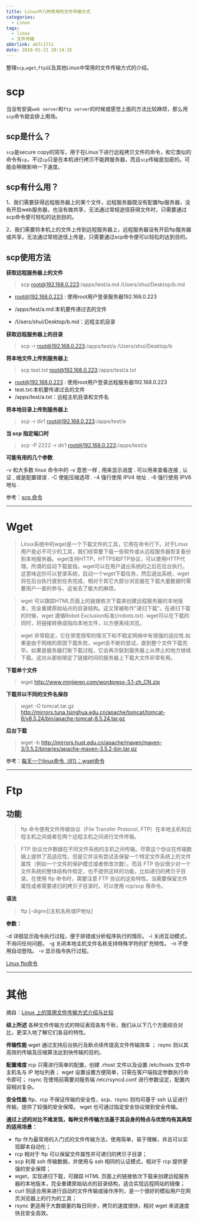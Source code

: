 ```yaml
---
title: Linux中几种常用的文件传输方式
categories:
  - Linux
tags:
  - linux
  - 文件传输
abbrlink: a6fc1711
date: 2018-01-21 20:14:35
---
```


整理`scp`,`wget`,`ftp`以及其他Linux中常用的文件传输方式的介绍。

<!-- more -->

# scp

当没有安装`web server`和`ftp server`的时候或感觉上面的方法比较麻烦，那么用`scp`命令就会排上用场。

## scp是什么？

`scp`是secure copy的简写，用于在Linux下进行远程拷贝文件的命令，和它类似的命令有`cp`，不过`cp`只是在本机进行拷贝不能跨服务器，而且`scp`传输是加密的。可能会稍微影响一下速度。

## scp有什么用？

1、我们需要获得远程服务器上的某个文件，远程服务器既没有配置ftp服务器，没有开启web服务器，也没有做共享，无法通过常规途径获得文件时，只需要通过scp命令便可轻松的达到目的。

2、我们需要将本机上的文件上传到远程服务器上，远程服务器没有开启ftp服务器或共享，无法通过常规途径上传是，只需要通过scp命令便可以轻松的达到目的。

## scp使用方法

**获取远程服务器上的文件**

> scp root@192.168.0.223:/apps/test/a.md /Users/shui/Desktop/b.md

- root@192.168.0.223 : 使用root用户登录服务器192.168.0.223

- /apps/test/a.md:本机要传递过去的文件

- /Users/shui/Desktop/b.md：远程主机目录

**获取远程服务器上的目录**

> scp -r root@192.168.0.223:/apps/test/a /Users/shui/Desktop/b

**将本地文件上传到服务器上**

> scp test.txt root@192.168.0.223:/apps/test/a.txt

- root@192.168.0.223 : 使用root用户登录远程服务器192.168.0.223
- test.txt:本机要传递过去的文件
- /apps/test/a.txt：远程主机目录和文件名


**将本地目录上传到服务器上**

> scp -r dir1 root@192.168.0.223:/apps/test/a

**当 scp 指定端口时**

> scp -P 2222 -r dir1 root@192.168.0.223:/apps/test/a

**可能有用的几个参数**

-v 和大多数 linux 命令中的 -v 意思一样 , 用来显示进度 . 可以用来查看连接 , 认证 , 或是配置错误 .
-C 使能压缩选项 .
-4 强行使用 IPV4 地址 .
-6 强行使用 IPV6 地址 .

参考：[scp 命令](http://www.runoob.com/linux/linux-comm-scp.html)

---

# Wget

> Linux系统中的wget是一个下载文件的工具，它用在命令行下。对于Linux用户是必不可少的工具，我们经常要下载一些软件或从远程服务器恢复备份到本地服务器。wget支持HTTP，HTTPS和FTP协议，可以使用HTTP代理。所谓的自动下载是指，wget可以在用户退出系统的之后在后台执行。这意味这你可以登录系统，启动一个wget下载任务，然后退出系统，wget将在后台执行直到任务完成，相对于其它大部分浏览器在下载大量数据时需要用户一直的参与，这省去了极大的麻烦。

> wget 可以跟踪HTML页面上的链接依次下载来创建远程服务器的本地版本，完全重建原始站点的目录结构。这又常被称作”递归下载”。在递归下载的时候，wget 遵循Robot Exclusion标准(/robots.txt). wget可以在下载的同时，将链接转换成指向本地文件，以方便离线浏览。

> wget 非常稳定，它在带宽很窄的情况下和不稳定网络中有很强的适应性.如果是由于网络的原因下载失败，wget会不断的尝试，直到整个文件下载完毕。如果是服务器打断下载过程，它会再次联到服务器上从停止的地方继续下载。这对从那些限定了链接时间的服务器上下载大文件非常有用。

**下载单个文件**

> wget http://www.minjieren.com/wordpress-3.1-zh_CN.zip

**下载并以不同的文件名保存**

> wget -O tomcat.tar.gz http://mirrors.tuna.tsinghua.edu.cn/apache/tomcat/tomcat-8/v8.5.24/bin/apache-tomcat-8.5.24.tar.gz

**后台下载** 

> wget -b http://mirrors.hust.edu.cn/apache/maven/maven-3/3.5.2/binaries/apache-maven-3.5.2-bin.tar.gz

参考：[每天一个linux命令（61）：wget命令](http://www.cnblogs.com/peida/archive/2013/03/18/2965369.html)

---

# Ftp

## 功能

> ftp 命令使用文件传输协议（File Transfer Protocol, FTP）在本地主机和远程主机之间或者在两个远程主机之间进行文件传输。

> FTP 协议允许数据在不同文件系统的主机之间传输。尽管这个协议在传输数据上提供了高适应性，但是它并没有尝试去保留一个特定文件系统上的文件属性（例如一个文件的保护模式或者修改次数）。而且 FTP 协议很少对一个文件系统的整体结构作假定，也不提供这样的功能，比如递归的拷贝子目录。在使用 ftp 命令时，需要注意 FTP 协议的这些特性。当需要保留文件属性或者需要递归的拷贝子目录时，可以使用 rcp/scp 等命令。

**语法**

> ftp [-dignv][主机名称或IP地址]

**参数：**

-d 详细显示指令执行过程，便于排错或分析程序执行的情形。
-i 关闭互动模式，不询问任何问题。
-g 关闭本地主机文件名称支持特殊字符的扩充特性。
-n 不使用自动登陆。
-v 显示指令执行过程。

[Linux ftp命令](http://www.runoob.com/linux/linux-comm-ftp.html)

---

# 其他

摘自：[Linux 上的常用文件传输方式介绍与比较](https://www.ibm.com/developerworks/cn/linux/l-cn-filetransfer/)

**综上所述**
各种文件传输方式的特征表现各有千秋，我们从以下几个方面综合对比，更深入地了解它们各自的特性。

**传输性能**
wget 通过支持后台执行及断点续传提高文件传输效率 ； rsync 则以其高效的传输及压缩算法达到快传输的目的。

**配置难度**
rcp 只需进行简单的配置，创建 .rhost 文件以及设置 /etc/hosts 文件中主机名与 IP 地址列表； wget 设置设置方便简单，只需在客户端指定参数执行命令即可； rsync 在使用前需要对服务端 /etc/rsyncd.conf 进行参数设定，配置内容相对复杂。

**安全性能**
ftp、rcp 不保证传输的安全性，scp、rsync 则均可基于 ssh 认证进行传输，提供了较强的安全保障。 wget 也可通过指定安全协议做到安全传输。

**通过上述的对比不难发现，每种文件传输方法基于其自身的特点与优势均有其典型的适用场景：**

- ftp 作为最常用的入门式的文件传输方法，使用简单，易于理解，并且可以实现脚本自动化；
- rcp 相对于 ftp 可以保留文件属性并可递归的拷贝子目录；
- scp 利用 ssh 传输数据，并使用与 ssh 相同的认证模式，相对于 rcp 提供更强的安全保障；
- wget，实现递归下载，可跟踪 HTML 页面上的链接依次下载来创建远程服务器的本地版本，完全重建原始站点的目录结构，适合实现远程网站的镜像；
- curl 则适合用来进行自动的文件传输或操作序列，是一个很好的模拟用户在网页浏览器上的行为的工具；
- rsync 更适用于大数据量的每日同步，拷贝的速度很快，相对 wget 来说速度快且安全高效。


